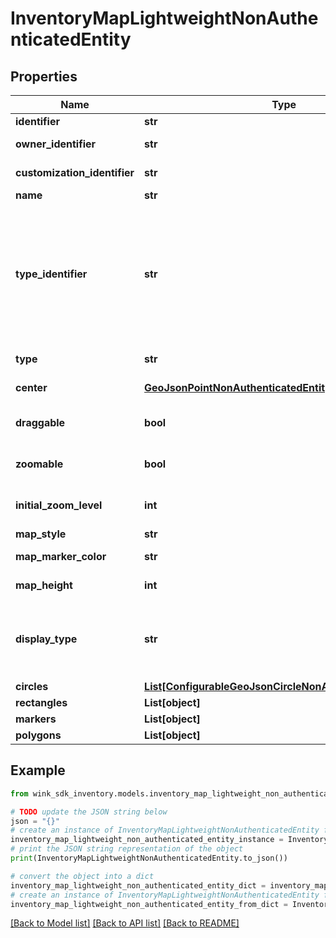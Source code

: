 # InventoryMapLightweightNonAuthenticatedEntity


## Properties

Name | Type | Description | Notes
------------ | ------------- | ------------- | -------------
**identifier** | **str** | Map identifier | 
**owner_identifier** | **str** | Map owner identifier | 
**customization_identifier** | **str** | Customization identifier | 
**name** | **str** | Name of map | 
**type_identifier** | **str** | Inventory type identifier. Either a single channel inventory identifier, a list identifier or a dynamic search identifier. | 
**type** | **str** | Type of blocking | 
**center** | [**GeoJsonPointNonAuthenticatedEntity**](GeoJsonPointNonAuthenticatedEntity.md) | Map center point | 
**draggable** | **bool** | User can move around / pan the map | [default to True]
**zoomable** | **bool** | User can zoom in/out of the map | [default to True]
**initial_zoom_level** | **int** | Valid Google maps zoom level | 
**map_style** | **str** | Map style | 
**map_marker_color** | **str** | Map marker color | 
**map_height** | **int** | Map height in pixels | 
**display_type** | **str** | Indicate which initial values to display first on the front-facing card | [default to 'NATIVE']
**circles** | [**List[ConfigurableGeoJsonCircleNonAuthenticatedEntity]**](ConfigurableGeoJsonCircleNonAuthenticatedEntity.md) |  | [optional] 
**rectangles** | **List[object]** |  | [optional] 
**markers** | **List[object]** |  | [optional] 
**polygons** | **List[object]** |  | [optional] 

## Example

```python
from wink_sdk_inventory.models.inventory_map_lightweight_non_authenticated_entity import InventoryMapLightweightNonAuthenticatedEntity

# TODO update the JSON string below
json = "{}"
# create an instance of InventoryMapLightweightNonAuthenticatedEntity from a JSON string
inventory_map_lightweight_non_authenticated_entity_instance = InventoryMapLightweightNonAuthenticatedEntity.from_json(json)
# print the JSON string representation of the object
print(InventoryMapLightweightNonAuthenticatedEntity.to_json())

# convert the object into a dict
inventory_map_lightweight_non_authenticated_entity_dict = inventory_map_lightweight_non_authenticated_entity_instance.to_dict()
# create an instance of InventoryMapLightweightNonAuthenticatedEntity from a dict
inventory_map_lightweight_non_authenticated_entity_from_dict = InventoryMapLightweightNonAuthenticatedEntity.from_dict(inventory_map_lightweight_non_authenticated_entity_dict)
```
[[Back to Model list]](../README.md#documentation-for-models) [[Back to API list]](../README.md#documentation-for-api-endpoints) [[Back to README]](../README.md)


